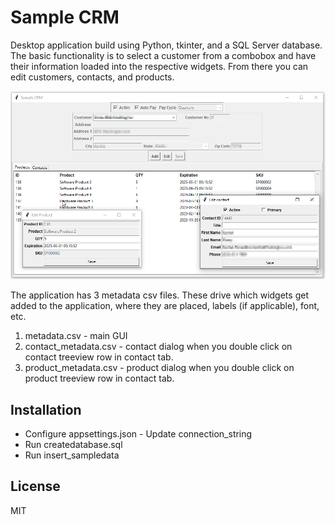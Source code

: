 # Sample CRM

Desktop application build using Python, tkinter, and a SQL Server database. The basic functionality is to select a customer from a combobox and have their information loaded into the respective widgets. From there you can edit customers, contacts, and products.

![samplecrm](/images/samplecrm.png)

The application has 3 metadata csv files. These drive which widgets get added to the application, where they are placed, labels (if applicable), font, etc.

1. metadata.csv - main GUI
2. contact_metadata.csv - contact dialog when you double click on contact treeview row in contact tab.
2. product_metadata.csv - product dialog when you double click on product treeview row in contact tab.

## Installation

* Configure appsettings.json - Update connection_string
* Run createdatabase.sql
* Run insert_sampledata

## License
MIT